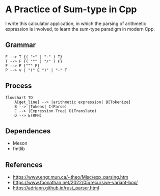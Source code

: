 # A Practice of Sum-type in Cpp
I write this calculator application, in which the parsing of arithmetic expression is involved, to learn the sum-type paradigm in modern Cpp.

## Grammar
```
E --> T {( "+" | "-" ) T}
T --> F {( "*" | "/" ) F}
F --> P ["^" F]
P --> v | "(" E ")" | "-" T
```

## Process
```mermaid
flowchart TD
    A[get_line] --> |arithmetic expression| B[Tokenize]
    B --> |Tokens| C(Parse)
    C --> |Expression Tree| D(Translate)
    D --> E(RPN)
```

## Dependences
* Meson
* fmtlib

## References
* https://www.engr.mun.ca/~theo/Misc/exp_parsing.htm
* https://www.foonathan.net/2022/05/recursive-variant-box/
* https://adriann.github.io/rust_parser.html

